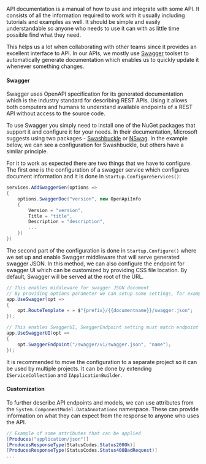 API documentation is a manual of how to use and integrate with some API. It consists of all the information required to work with it usually including tutorials and examples as well. It should be simple and easily understandable so anyone who needs to use it can with as little time possible find what they need. 

This helps us a lot when collaborating with other teams since it provides an excellent interface to API. In our APIs, we mostly use [Swagger](https://swagger.io/) toolset to automatically generate documentation which enables us to quickly update it whenever something changes.

#### Swagger

Swagger uses OpenAPI specification for its generated documentation which is the industry standard for describing REST APIs. Using it allows both computers and humans to understand available endpoints of a REST API without access to the source code. 

To use Swagger you simply need to install one of the NuGet packages that support it and configure it for your needs. In their documentation, Microsoft suggests using two packages - [Swashbuckle](https://github.com/domaindrivendev/Swashbuckle.AspNetCore) or [NSwag](https://github.com/RicoSuter/NSwag). In the example below, we can see a configuration for Swashbuckle, but others have a similar principle.

For it to work as expected there are two things that we have to configure. The first one is the configuration of a swagger service which configures document information and it is done in `Startup.ConfigureServices()`: 

```c#
services.AddSwaggerGen(options => 
{
	options.SwaggerDoc("version", new OpenApiInfo
    {
	   	Version = "version",
        Title = "title",
        Description = "description",
        ...
    })   
})
```

The second part of the configuration is done in `Startup.Configure()` where we set up and enable Swagger middleware that will serve generated swagger JSON. In this method, we can also configure the endpoint for swagger UI which can be customized by providing CSS file location. By default, Swagger will be served at the root of the URL.

```c#
// This enables middleware for swagger JSON document
// By providing options parameter we can setup some settings, for example URL prefix
app.UseSwagger(opt => 
{
    opt.RouteTemplate = = $"{prefix}/{{documentname}}/swagger.json";
});

// This enables SwaggerUI, SwaggerEndpoint setting must match endpoint URL for swagger setup above
app.UseSwaggerUI(opt => 
{
    opt.SwaggerEndpoint("/swagger/v1/swagger.json", "name");
});
```

It is recommended to move the configuration to a separate project so it can be used by multiple projects. It can be done by extending `IServiceCollection` and `IApplicationBuilder`.

#### Customization

To further describe API endpoints and models, we can use attributes from the `System.ComponentModel.DataAnnotations` namespace. These can provide information on what they can expect from the response to anyone who uses the API.

```c#
// Example of some attributes that can be applied
[Produces("application/json")]
[ProducesResponseType(StatusCodes.Status200Ok)]
[ProducesResponseType(StatusCodes.Status400BadRequest)]
...
```
